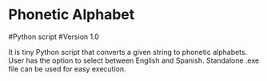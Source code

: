 # Phonetic Alphabet
#Python script
#Version 1.0

It is tiny Python script that converts a given string to phonetic alphabets. User has the option to select between English and Spanish.
Standalone .exe file can be used for easy execution.
